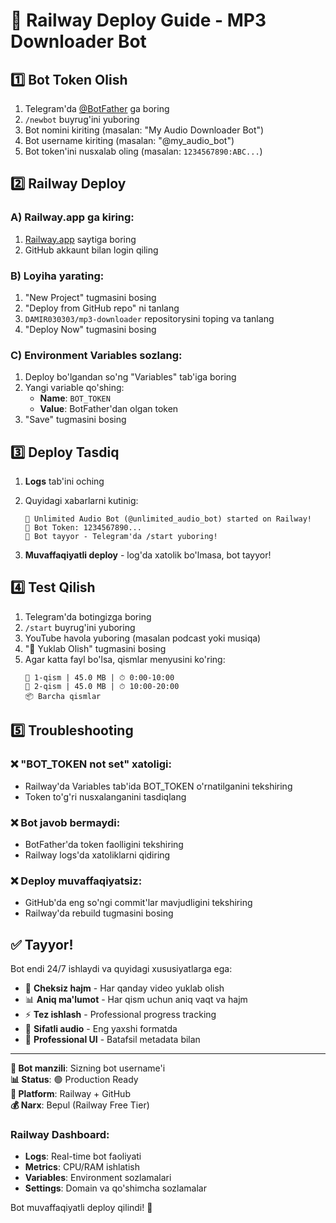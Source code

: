 # 🚀 Railway Deploy Guide - MP3 Downloader Bot

## 1️⃣ **Bot Token Olish**

1. Telegram'da [@BotFather](https://t.me/BotFather) ga boring
2. `/newbot` buyrug'ini yuboring
3. Bot nomini kiriting (masalan: "My Audio Downloader Bot")
4. Bot username kiriting (masalan: "@my_audio_bot")
5. Bot token'ini nusxalab oling (masalan: `1234567890:ABC...`)

## 2️⃣ **Railway Deploy**

### A) Railway.app ga kiring:
1. [Railway.app](https://railway.app) saytiga boring
2. GitHub akkaunt bilan login qiling

### B) Loyiha yarating:
1. "New Project" tugmasini bosing
2. "Deploy from GitHub repo" ni tanlang
3. `DAMIR030303/mp3-downloader` repositorysini toping va tanlang
4. "Deploy Now" tugmasini bosing

### C) Environment Variables sozlang:
1. Deploy bo'lgandan so'ng "Variables" tab'iga boring
2. Yangi variable qo'shing:
   - **Name**: `BOT_TOKEN`
   - **Value**: BotFather'dan olgan token
3. "Save" tugmasini bosing

## 3️⃣ **Deploy Tasdiq**

1. **Logs** tab'ini oching
2. Quyidagi xabarlarni kutinig:
   ```
   🚀 Unlimited Audio Bot (@unlimited_audio_bot) started on Railway!
   🤖 Bot Token: 1234567890...
   📱 Bot tayyor - Telegram'da /start yuboring!
   ```

3. **Muvaffaqiyatli deploy** - log'da xatolik bo'lmasa, bot tayyor!

## 4️⃣ **Test Qilish**

1. Telegram'da botingizga boring
2. `/start` buyrug'ini yuboring
3. YouTube havola yuboring (masalan podcast yoki musiqa)
4. "🎵 Yuklab Olish" tugmasini bosing
5. Agar katta fayl bo'lsa, qismlar menyusini ko'ring:
   ```
   📀 1-qism | 45.0 MB | ⏱ 0:00-10:00
   📀 2-qism | 45.0 MB | ⏱ 10:00-20:00
   📦 Barcha qismlar
   ```

## 5️⃣ **Troubleshooting**

### ❌ "BOT_TOKEN not set" xatoligi:
- Railway'da Variables tab'ida BOT_TOKEN o'rnatilganini tekshiring
- Token to'g'ri nusxalanganini tasdiqlang

### ❌ Bot javob bermaydi:
- BotFather'da token faolligini tekshiring
- Railway logs'da xatoliklarni qidiring

### ❌ Deploy muvaffaqiyatsiz:
- GitHub'da eng so'ngi commit'lar mavjudligini tekshiring
- Railway'da rebuild tugmasini bosing

## ✅ **Tayyor!**

Bot endi 24/7 ishlaydi va quyidagi xususiyatlarga ega:

- 🚀 **Cheksiz hajm** - Har qanday video yuklab olish
- 📊 **Aniq ma'lumot** - Har qism uchun aniq vaqt va hajm
- ⚡ **Tez ishlash** - Professional progress tracking
- 🎯 **Sifatli audio** - Eng yaxshi formatda
- 🤖 **Professional UI** - Batafsil metadata bilan

---

**🎵 Bot manzili**: Sizning bot username'i  
**📊 Status**: 🟢 Production Ready  
**🔧 Platform**: Railway + GitHub  
**💰 Narx**: Bepul (Railway Free Tier)

### Railway Dashboard:
- **Logs**: Real-time bot faoliyati
- **Metrics**: CPU/RAM ishlatish
- **Variables**: Environment sozlamalari
- **Settings**: Domain va qo'shimcha sozlamalar

Bot muvaffaqiyatli deploy qilindi! 🎉